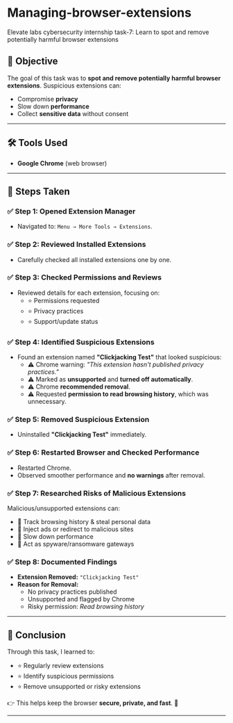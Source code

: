 # Managing-browser-extensions
Elevate labs cybersecurity internship task-7: Learn to spot and remove potentially harmful browser extensions


## 🎯 Objective  
The goal of this task was to **spot and remove potentially harmful browser extensions**. Suspicious extensions can:  
- Compromise **privacy** 
- Slow down **performance** 
- Collect **sensitive data** without consent 

---

## 🛠️ Tools Used  
- **Google Chrome** (web browser)  

---

## 📌 Steps Taken  

### ✅ Step 1: Opened Extension Manager  
- Navigated to: `Menu → More Tools → Extensions`.  

### ✅ Step 2: Reviewed Installed Extensions  
- Carefully checked all installed extensions one by one.  

### ✅ Step 3: Checked Permissions and Reviews  
- Reviewed details for each extension, focusing on:  
  - ⭐ Permissions requested  
  - ⭐ Privacy practices  
  - ⭐ Support/update status  

### ✅ Step 4: Identified Suspicious Extensions  
- Found an extension named **"Clickjacking Test"** that looked suspicious:  
  - ⚠️ Chrome warning: *"This extension hasn't published privacy practices."*  
  - ⚠️ Marked as **unsupported** and **turned off automatically**.  
  - ⚠️ Chrome **recommended removal**.  
  - ⚠️ Requested **permission to read browsing history**, which was unnecessary.  

### ✅ Step 5: Removed Suspicious Extension  
- Uninstalled **"Clickjacking Test"** immediately.  

### ✅ Step 6: Restarted Browser and Checked Performance  
- Restarted Chrome.  
- Observed smoother performance and **no warnings** after removal.  

### ✅ Step 7: Researched Risks of Malicious Extensions  
Malicious/unsupported extensions can:  
- 🚨 Track browsing history & steal personal data  
- 🚨 Inject ads or redirect to malicious sites  
- 🚨 Slow down performance  
- 🚨 Act as spyware/ransomware gateways  

### ✅ Step 8: Documented Findings  
- **Extension Removed:** `"Clickjacking Test"`  
- **Reason for Removal:**  
  - No privacy practices published  
  - Unsupported and flagged by Chrome  
  - Risky permission: *Read browsing history*  

---

## 📖 Conclusion  
Through this task, I learned to:  
- ⭐ Regularly review extensions  
- ⭐ Identify suspicious permissions  
- ⭐ Remove unsupported or risky extensions  

👉 This helps keep the browser **secure, private, and fast**. 🚀  

---
